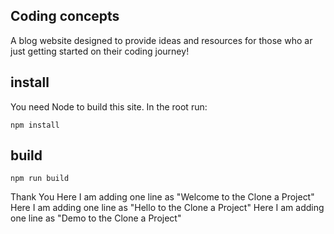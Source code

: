 ## Coding concepts

A blog website designed to provide ideas and resources for those who ar just getting started on their coding journey!

## install

You need Node to build this site. In the root run:
```
npm install
```

## build
```
npm run build
```
Thank You
Here I am adding one line as "Welcome to the Clone a Project"
Here I am adding one line as "Hello to the Clone a Project"
Here I am adding one line as "Demo to the Clone a Project"
